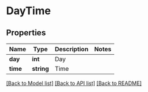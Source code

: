# DayTime

## Properties
Name | Type | Description | Notes
------------ | ------------- | ------------- | -------------
**day** | **int** | Day | 
**time** | **string** | Time | 

[[Back to Model list]](../README.md#documentation-for-models) [[Back to API list]](../README.md#documentation-for-api-endpoints) [[Back to README]](../../README.md)


